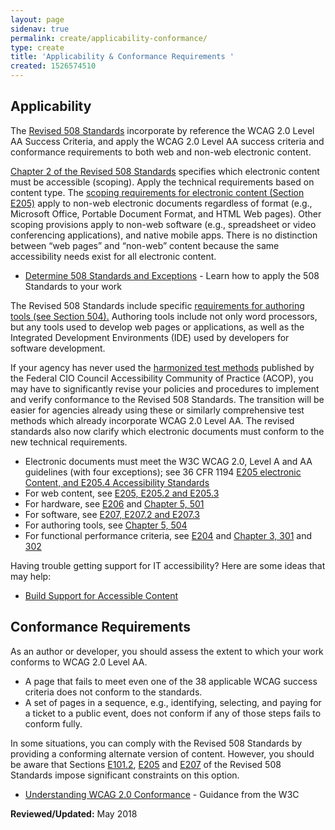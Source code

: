 ```yaml
---
layout: page
sidenav: true
permalink: create/applicability-conformance/
type: create
title: 'Applicability & Conformance Requirements '
created: 1526574510
---
```


## Applicability

The [Revised 508 Standards][1] incorporate by reference the WCAG 2.0 Level AA Success Criteria, and apply the WCAG 2.0 Level AA success criteria and conformance requirements to both web and non-web electronic content.

 [Chapter 2 of the Revised 508 Standards][2] specifies which electronic content must be accessible (scoping). Apply the technical requirements based on content type. The [scoping requirements for electronic content (Section E205)][3] apply to non-web electronic documents regardless of format (e.g., Microsoft Office, Portable Document Format, and HTML Web pages). Other scoping provisions apply to non-web software (e.g., spreadsheet or video conferencing applications), and native mobile apps. There is no distinction between “web pages” and “non-web” content because the same accessibility needs exist for all electronic content.

  * [Determine 508 Standards and Exceptions][4] - Learn how to apply the 508 Standards to your work

The Revised 508 Standards include specific  [requirements for authoring tools (see Section 504).][5] Authoring tools include not only word processors, but any tools used to develop web pages or applications, as well as the Integrated Development Environments (IDE) used by developers for software development.

If your agency has never used the [harmonized test methods][6] published by the Federal CIO Council Accessibility Community of Practice (ACOP), you may have to significantly revise your policies and procedures to implement and verify conformance to the Revised 508 Standards. The transition will be easier for agencies already using these or similarly comprehensive test methods which already incorporate WCAG 2.0 Level AA. The revised standards also now clarify which electronic documents must conform to the new technical requirements.

  * Electronic documents must meet the W3C WCAG 2.0, Level A and AA guidelines (with four exceptions); see 36 CFR 1194  [E205 electronic Content, and E205.4 Accessibility Standards][7]
  * For web content, see [E205, E205.2 and E205.3][7]
  * For hardware, see [E206][8] and [Chapter 5, 501][9]
  * For software, see [E207, E207.2 and E207.3][10]
  * For authoring tools, see [Chapter 5, 504][11]
  * For functional performance criteria, see [E204][12] and [Chapter 3, 301][13] and  [302][14]

Having trouble getting support for IT accessibility? Here are some ideas that may help:

  * [Build Support for Accessible Content][15]

## Conformance Requirements

As an author or developer, you should assess the extent to which your work conforms to WCAG 2.0 Level AA.

  * A page that fails to meet even one of the 38 applicable WCAG success criteria does not conform to the standards.
  * A set of pages in a sequence, e.g., identifying, selecting, and paying for a ticket to a public event, does not conform if any of those steps fails to conform fully.

In some situations, you can comply with the Revised 508 Standards by providing a conforming alternate version of content. However, you should be aware that Sections [E101.2][16], [E205][7] and [E207][10] of the Revised 508 Standards impose significant constraints on this option.

  * [Understanding WCAG 2.0 Conformance][17] - Guidance from the W3C

  


**Reviewed/Updated:** May 2018

 [1]: https://www.access-board.gov/guidelines-and-standards/communications-and-it/about-the-ict-refresh/final-rule/text-of-the-standards-and-guidelines
 [2]: https://www.access-board.gov/guidelines-and-standards/communications-and-it/about-the-ict-refresh/final-rule/text-of-the-standards-and-guidelines#E201-application
 [3]: https://www.access-board.gov/guidelines-and-standards/communications-and-it/about-the-ict-refresh/final-rule/text-of-the-standards-and-guidelines#E205-content
 [4]: /buy/determine-508-standards-exceptions
 [5]: https://www.access-board.gov/guidelines-and-standards/communications-and-it/about-the-ict-refresh/final-rule/text-of-the-standards-and-guidelines#E204-functional-performance-criteria
 [6]: /test/web-software
 [7]: https://www.access-board.gov/guidelines-and-standards/communications-and-it/about-the-ict-refresh/final-rule/single-file-version#E205-content
 [8]: https://www.access-board.gov/guidelines-and-standards/communications-and-it/about-the-ict-refresh/final-rule/single-file-version#E206-hardware
 [9]: http://www.access-board.gov/guidelines-and-standards/communications-and-it/about-the-ict-refresh/final-rule/single-file-version#501-general
 [10]: https://www.access-board.gov/guidelines-and-standards/communications-and-it/about-the-ict-refresh/final-rule/single-file-version#E207-software
 [11]: http://www.access-board.gov/guidelines-and-standards/communications-and-it/about-the-ict-refresh/final-rule/single-file-version#504-authoring-tools
 [12]: https://www.access-board.gov/guidelines-and-standards/communications-and-it/about-the-ict-refresh/final-rule/single-file-version#E204-functional-performance-criteria
 [13]: http://www.access-board.gov/guidelines-and-standards/communications-and-it/about-the-ict-refresh/final-rule/single-file-version#301-general
 [14]: https://www.access-board.gov/guidelines-and-standards/communications-and-it/about-the-ict-refresh/final-rule/single-file-version#302-functional-performance-criteria
 [15]: /manage/support-accessible-content
 [16]: https://www.access-board.gov/guidelines-and-standards/communications-and-it/about-the-ict-refresh/final-rule/single-file-version#E101-general
 [17]: http://www.w3.org/TR/UNDERSTANDING-WCAG20/conformance.html